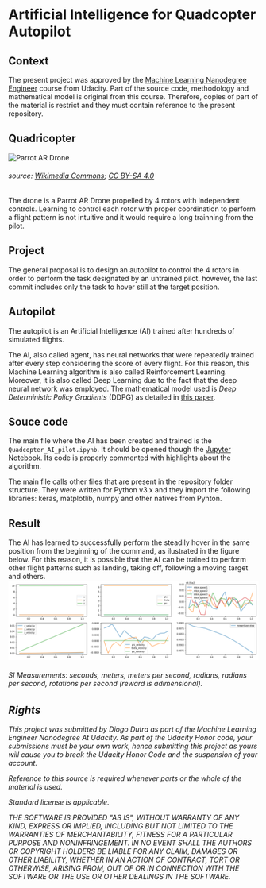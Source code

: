# Artificial Intelligence for Quadcopter Autopilot


## Context
The present project was approved by the [Machine Learning Nanodegree Engineer](https://br.udacity.com/course/machine-learning-engineer-nanodegree--nd009) course from Udacity. Part of the source code, methodology and mathematical model is original from this course. Therefore, copies of part of the material is restrict and they must contain reference to the present repository.

## Quadricopter
![Parrot AR Drone](https://s3.amazonaws.com/video.udacity-data.com/topher/2017/October/59d7c61e_parrot-ar-drone/parrot-ar-drone.jpg)
###### source: [Wikimedia Commons](https://commons.wikimedia.org/wiki/File:81RNYV29HCL._SL1500_%281/%29.jpg); [CC BY-SA 4.0](https://creativecommons.org/licenses/by-sa/4.0/)

The drone is a Parrot AR Drone propelled by 4 rotors with independent controls. Learning to control each rotor with proper coordination to perform a flight pattern is not intuitive and it would require a long trainning from the pilot.

## Project
The general proposal is to design an autopilot to control the 4 rotors in order to perform the task designated by an untrained pilot. however, the last commit includes only the task to hover still at the target position.

## Autopilot
The autopilot is an Artificial Intelligence (AI) trained after hundreds of simulated flights.

The AI, also called agent, has neural networks that were repeatedly trained after every step considering the score of every flight. For this reason, this Machine Learning algorithm is also called Reinforcement Learning. Moreover, it is also called Deep Learning due to the fact that the deep neural network was employed. The mathematical model used is *Deep Deterministic Policy Gradients* (DDPG) as detailed in [this paper](https://arxiv.org/abs/1509.02971). 

## Souce code
The main file where the AI has been created and trained is the `Quadcopter_AI_pilot.ipynb`. It should be opened though the [Jupyter Notebook](http://jupyter.org/). Its code is properly commented with highlights about the algorithm.

The main file calls other files that are present in the repository folder structure. They were written for Python v3.x and they import the following libraries: keras, matplotlib, numpy and other natives from Pyhton.

## Result
The AI has learned to successfully perform the steadily hover in the same position from the beginning of the command, as ilustrated in the figure below. For this reason, it is possible that the AI can be trained to perform other flight patterns such as landing, taking off, following a moving target and others.
![Best flight](https://github.com/diogodutra/quad_AI/blob/master/best_flight.png)
###### SI Measurements: seconds, meters, meters per second, radians, radians per second, rotations per second (reward is adimensional).




## *Rights*
*This project was submitted by Diogo Dutra as part of the Machine Learning Engineer Nanodegree At Udacity. As part of the Udacity Honor code, your submissions must be your own work, hence submitting this project as yours will cause you to break the Udacity Honor Code and the suspension of your account.*

*Reference to this source is required whenever parts or the whole of the material is used.*

*Standard license is applicable.*

*THE SOFTWARE IS PROVIDED "AS IS", WITHOUT WARRANTY OF ANY KIND, EXPRESS OR IMPLIED, INCLUDING BUT NOT LIMITED TO THE WARRANTIES OF MERCHANTABILITY, FITNESS FOR A PARTICULAR PURPOSE AND NONINFRINGEMENT. IN NO EVENT SHALL THE AUTHORS OR COPYRIGHT HOLDERS BE LIABLE FOR ANY CLAIM, DAMAGES OR OTHER LIABILITY, WHETHER IN AN ACTION OF CONTRACT, TORT OR OTHERWISE, ARISING FROM, OUT OF OR IN CONNECTION WITH THE SOFTWARE OR THE USE OR OTHER DEALINGS IN THE SOFTWARE.*
